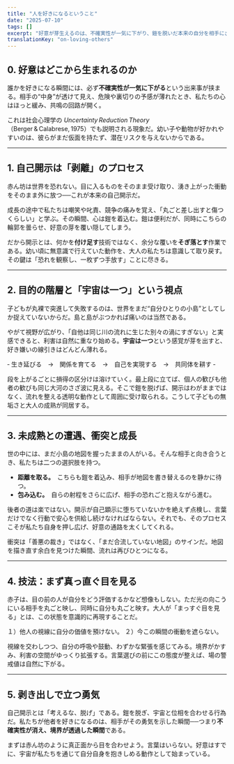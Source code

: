 ```yaml
---
title: "人を好きになるということ"
date: "2025-07-10"
tags: []
excerpt: "好意が芽生えるのは、不確実性が一気に下がり、鎧を脱いだ本来の自分を相手にさらけ出した瞬間である。自己と他者が同じ川の渦にすぎないと悟り、無防備のまま目を合わせるとき、人は成熟し、他者を愛することができる。"
translationKey: "on-loving-others"
---
```


## 0. 好意はどこから生まれるのか

誰かを好きになる瞬間には、必ず**不確実性が一気に下がる**という出来事が挟まる。相手の“中身”が透けて見え、危険や裏切りの予感が薄れたとき、私たちの心はほっと緩み、共鳴の回路が開く。

これは社会心理学の *Uncertainty Reduction Theory*（Berger & Calabrese, 1975）でも説明される現象だ。幼い子や動物が好かれやすいのは、彼らがまだ仮面を持たず、潜在リスクを与えないからである。

---

## 1. 自己開示は「剥離」のプロセス

赤ん坊は世界を恐れない。目に入るものをそのまま受け取り、湧き上がった衝動をそのまま外に放つ──これが本来の自己開示だ。

成長の途中で私たちは嘲笑や叱責、競争の痛みを覚え、「丸ごと差し出すと傷つくらしい」と学ぶ。その瞬間、心は鎧を着込む。鎧は便利だが、同時にこちらの輪郭を曇らせ、好意の芽を覆い隠してしまう。

だから開示とは、何かを**付け足す**技術ではなく、余分な覆いを**そぎ落とす**作業である。幼い頃に無意識で行えていた動作を、大人の私たちは意識して取り戻す。その鍵は「恐れを観察し、一枚ずつ手放す」ことに尽きる。

---

## 2. 目的の階層と「宇宙は一つ」という視点

子どもが丸裸で突進して失敗するのは、世界をまだ“自分ひとりの小島”としてしか捉えていないからだ。島と島がぶつかれば痛いのは当然である。

やがて視野が広がり、「自他は同じ川の流れに生じた別々の渦にすぎない」と実感できると、利害は自然に重なり始める。**宇宙は一つ**という感覚が芽を出すと、好き嫌いの線引きはどんどん薄れる。

‐ 生き延びる　→　関係を育てる　→　自己を実現する　→　共同体を耕す ‐

段を上がるごとに損得の区分けは溶けていく。最上段に立てば、個人の歓びも他者の歓びも同じ大河のさざ波に見える。そこで鎧を脱げば、開示はわがままではなく、流れを整える透明な動作として周囲に受け取られる。こうして子どもの無垢さと大人の成熟が同居する。

---

## 3. 未成熟との遭遇、衝突と成長

世の中には、まだ小島の地図を握ったままの人がいる。そんな相手と向き合うとき、私たちは二つの選択肢を持つ。

* **距離を取る。**　こちらも鎧を着込み、相手が地図を書き替えるのを静かに待つ。
* **包み込む。**　自らの射程をさらに広げ、相手の恐れごと抱えながら進む。

後者の道は楽ではない。開示が自己顕示に堕ちていないかを絶えず点検し、言葉だけでなく行動で安心を供給し続けなければならない。それでも、そのプロセスこそが私たち自身を押し広げ、好意の通路を太くしてくれる。

衝突は「善悪の裁き」ではなく、「まだ合流していない地図」のサインだ。地図を描き直す余白を見つけた瞬間、流れは再びひとつになる。

---

## 4. 技法：まず真っ直ぐ目を見る

赤子は、目の前の人が自分をどう評価するかなど想像もしない。ただ光の向こうにいる相手を丸ごと映し、同時に自分も丸ごと映す。大人が「まっすぐ目を見る」とは、この状態を意識的に再現することだ。

１）他人の視線に自分の価値を預けない。
２）今この瞬間の衝動を遮らない。

視線を交わしつつ、自分の呼吸や鼓動、わずかな緊張を感じてみる。境界がかすみ、利害の空間がゆっくり拡張する。言葉選びの前にこの態度が整えば、場の警戒値は自然に下がる。

---

## 5. 剥き出しで立つ勇気

自己開示とは「考えるな、脱げ」である。鎧を脱ぎ、宇宙と位相を合わせる行為だ。私たちが他者を好きになるのは、相手がその勇気を示した瞬間──つまり**不確実性が消え、境界が透過した瞬間**である。

まずは赤ん坊のように真正面から目を合わせよう。言葉はいらない。好意はすでに、宇宙が私たちを通じて自分自身を抱きしめる動作として始まっている。
